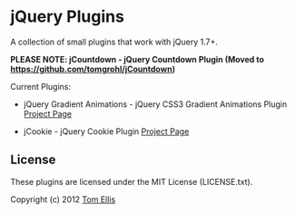 # jQuery Plugins

A collection of small plugins that work with jQuery 1.7+.

**PLEASE NOTE: jCountdown - jQuery Countdown Plugin (Moved to https://github.com/tomgrohl/jCountdown)**

Current Plugins:

* jQuery Gradient Animations - jQuery CSS3 Gradient Animations Plugin [Project Page](http://bit.ly/qrqMJY)

* jCookie - jQuery Cookie Plugin [Project Page](http://bit.ly/odVcqq)


## License

These plugins are licensed under the MIT License (LICENSE.txt).

Copyright (c) 2012 [Tom Ellis](http://www.webmuse.co.uk/)
